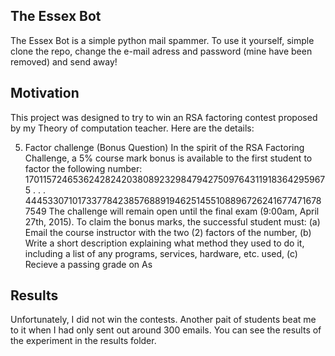 ## The Essex Bot

The Essex Bot is a simple python mail spammer. To use it yourself, simple clone the repo, change the e-mail adress and password (mine have been removed) and send away!

## Motivation

This project was designed to try to win an RSA factoring contest proposed by my Theory of computation teacher. Here are the details:

5. Factor challenge (Bonus Question)
	In the spirit of the RSA Factoring Challenge, a 5% course mark bonus is available to the first
	student to factor the following number:
		17011572465362428242038089232984794275097643119183642959675 . . .
		44453307101733778423857688919462514551088967262416774716787549
	The challenge will remain open until the final exam (9:00am, April 27th, 2015). To claim the
	bonus marks, the successful student must:
		(a) Email the course instructor with the two (2) factors of the number,
		(b) Write a short description explaining what method they used to do it, including a list of
		any programs, services, hardware, etc. used,
		(c) Recieve a passing grade on As

## Results

Unfortunately, I did not win the contests. Another pait of students beat me to it when I had only sent out around 300 emails. You can see the results of the experiment in the results folder.